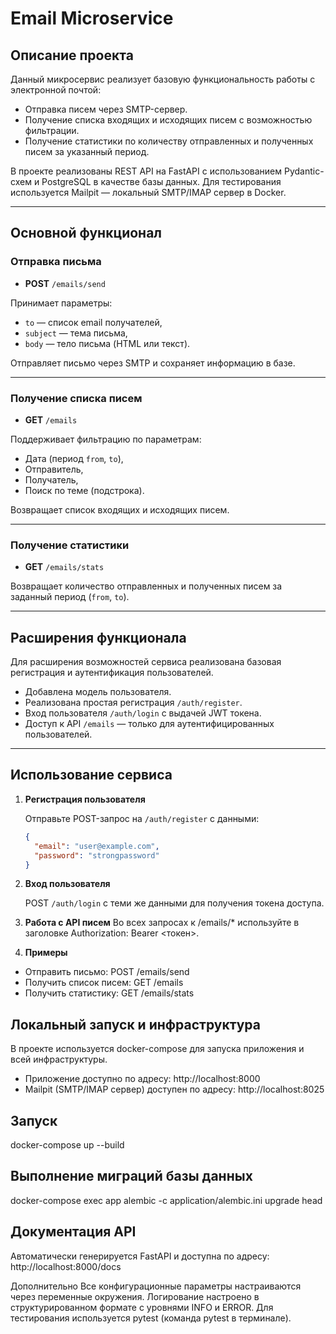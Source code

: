 # Email Microservice

## Описание проекта

Данный микросервис реализует базовую функциональность работы с электронной почтой:

- Отправка писем через SMTP-сервер.
- Получение списка входящих и исходящих писем с возможностью фильтрации.
- Получение статистики по количеству отправленных и полученных писем за указанный период.

В проекте реализованы REST API на FastAPI с использованием Pydantic-схем и PostgreSQL в качестве базы данных. Для тестирования используется Mailpit — локальный SMTP/IMAP сервер в Docker.

---

## Основной функционал

### Отправка письма

- **POST** `/emails/send`

Принимает параметры:

- `to` — список email получателей,
- `subject` — тема письма,
- `body` — тело письма (HTML или текст).

Отправляет письмо через SMTP и сохраняет информацию в базе.

---

### Получение списка писем

- **GET** `/emails`

Поддерживает фильтрацию по параметрам:

- Дата (период `from`, `to`),
- Отправитель,
- Получатель,
- Поиск по теме (подстрока).

Возвращает список входящих и исходящих писем.

---

### Получение статистики

- **GET** `/emails/stats`

Возвращает количество отправленных и полученных писем за заданный период (`from`, `to`).

---

## Расширения функционала

Для расширения возможностей сервиса реализована базовая регистрация и аутентификация пользователей.

- Добавлена модель пользователя.
- Реализована простая регистрация `/auth/register`.
- Вход пользователя `/auth/login` с выдачей JWT токена.
- Доступ к API `/emails` — только для аутентифицированных пользователей.

---

## Использование сервиса

1. **Регистрация пользователя**

   Отправьте POST-запрос на `/auth/register` с данными:

   ```json
   {
     "email": "user@example.com",
     "password": "strongpassword"
   }
2. **Вход пользователя**

    POST `/auth/login` с теми же данными для получения токена доступа.

3. **Работа с API писем**
    Во всех запросах к /emails/* используйте в заголовке Authorization: Bearer <токен>.

4. **Примеры**

- Отправить письмо: POST /emails/send
- Получить список писем: GET /emails
- Получить статистику: GET /emails/stats

## Локальный запуск и инфраструктура
В проекте используется docker-compose для запуска приложения и всей инфраструктуры.

- Приложение доступно по адресу: http://localhost:8000
- Mailpit (SMTP/IMAP сервер) доступен по адресу: http://localhost:8025

##  Запуск
docker-compose up --build

## Выполнение миграций базы данных
docker-compose exec app alembic -c application/alembic.ini upgrade head

## Документация API
Автоматически генерируется FastAPI и доступна по адресу:
http://localhost:8000/docs

Дополнительно
Все конфигурационные параметры настраиваются через переменные окружения.
Логирование настроено в структурированном формате с уровнями INFO и ERROR.
Для тестирования используется pytest (команда pytest в терминале).
